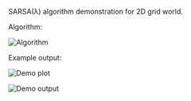 SARSA(λ) algorithm demonstration for 2D grid world.

Algorithm:

![Algorithm](https://user-images.githubusercontent.com/127620405/226028055-c469c19f-28cf-4d24-acfc-b031cef763dc.png)

Example output:

![Demo plot](https://user-images.githubusercontent.com/127620405/225972705-865ecc18-2a3a-459e-9441-f483d6d3e272.png)

![Demo output](https://user-images.githubusercontent.com/127620405/225972809-421dce4c-ba71-430c-9483-480123accd3c.png)
